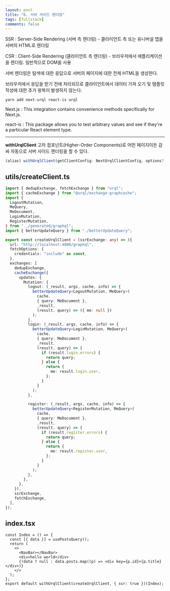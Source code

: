 ```yaml
---
layout: post
title: "6. 서버 사이드 렌더링"
tags: [fullstack]
comments: false
---
```


SSR
: Server-Side Rendering (서버 측 렌더링) - 클라이언트 측 또는 유니버설 앱을 서버의 HTML로 렌더링

CSR
: Client-Side Rendering (클라이언트 측 렌더링) - 브라우저에서 애플리케이션을 렌더링. 일반적으로 DOM을 사용

서버 렌더링은 탐색에 대한 응답으로 서버의 페이지에 대한 전체 HTML을 생성한다.

브라우저에서 응답을 받기 전에 처리되므로 클라이언트에서 데이터 가져 오기 및 템플릿 작성에 대한 추가 왕복이 발생하지 않는다.

```
yarn add next-urql react-is urql
```

Next.js
: This integration contains convenience methods specifically for Next.js.

react-is
: This package allows you to test arbitrary values and see if they're a particular React element type.

---

**withUrqlClient** 고차 컴포넌트(Higher-Order Components)로 어떤 페이지이든 감싸 자동으로 서버 사이드 렌더링을 할 수 있다.

```ts
(alias) withUrqlClient(getClientConfig: NextUrqlClientConfig, options?: WithUrqlClientOptions | undefined)
```

## utils/createClient.ts

```ts
import { dedupExchange, fetchExchange } from "urql";
import { cacheExchange } from "@urql/exchange-graphcache";
import {
  LogoutMutation,
  MeQuery,
  MeDocument,
  LoginMutation,
  RegisterMutation,
} from "../generated/graphql";
import { betterUpdateQuery } from "./betterUpdateQuery";

export const createUrqlClient = (ssrExchange: any) => ({
  url: "http://localhost:4000/graphql",
  fetchOptions: {
    credentials: "include" as const,
  },
  exchanges: [
    dedupExchange,
    cacheExchange({
      updates: {
        Mutation: {
          logout: (_result, args, cache, info) => {
            betterUpdateQuery<LogoutMutation, MeQuery>(
              cache,
              { query: MeDocument },
              _result,
              (result, query) => ({ me: null })
            );
          },
          login: (_result, args, cache, info) => {
            betterUpdateQuery<LoginMutation, MeQuery>(
              cache,
              { query: MeDocument },
              _result,
              (result, query) => {
                if (result.login.errors) {
                  return query;
                } else {
                  return {
                    me: result.login.user,
                  };
                }
              }
            );
          },

          register: (_result, args, cache, info) => {
            betterUpdateQuery<RegisterMutation, MeQuery>(
              cache,
              { query: MeDocument },
              _result,
              (result, query) => {
                if (result.register.errors) {
                  return query;
                } else {
                  return {
                    me: result.register.user,
                  };
                }
              }
            );
          },
        },
      },
    }),
    ssrExchange,
    fetchExchange,
  ],
});
```

## index.tsx

```tsx
const Index = () => {
  const [{ data }] = usePostsQuery();
  return (
    <>
      <NavBar></NavBar>
      <div>hello world</div>
      {!data ? null : data.posts.map((p) => <div key={p.id}>{p.title}</div>)}
    </>
  );
};
export default withUrqlClient(createUrqlClient, { ssr: true })(Index);
```
